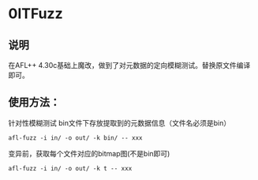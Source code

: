 # 0ITFuzz
## 说明
在AFL++ 4.30c基础上魔改，做到了对元数据的定向模糊测试。替换原文件编译即可。

## 使用方法：
针对性模糊测试 bin文件下存放提取到的元数据信息（文件名必须是bin）
~~~
afl-fuzz -i in/ -o out/ -k bin/ -- xxx 
~~~
变异前，获取每个文件对应的bitmap图(不是bin即可)
~~~
afl-fuzz -i in/ -o out/ -k t -- xxx
~~~
